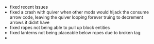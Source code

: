 - fixed recent issues
- fixed a crash with quiver when other mods would hijack the consume arrow code, leaving the quiver looping forever truing to decrement arrows it didnt have
- fixed ropes not being able to pull up block entities
- fixed lanterns not being placeable below ropes due to broken tag
- 